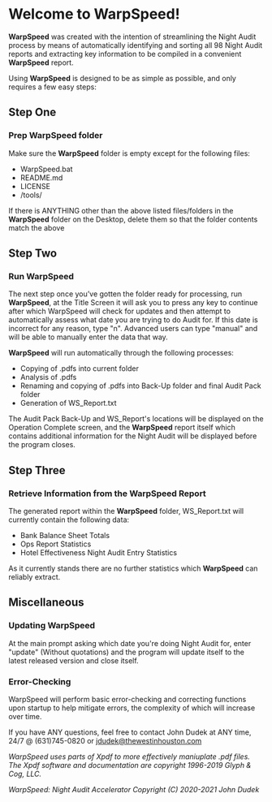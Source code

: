 # Welcome to WarpSpeed!
 
**WarpSpeed** was created with the intention of streamlining the Night Audit process by means of automatically identifying and sorting all 98 Night Audit reports and extracting key information to be compiled in a convenient **WarpSpeed** report. 

Using **WarpSpeed** is designed to be as simple as possible, and only requires a few easy steps:

## Step One
### Prep **WarpSpeed** folder

Make sure the **WarpSpeed** folder is empty except for the following files:
* WarpSpeed.bat
* README.md
* LICENSE
* /tools/
 
If there is ANYTHING other than the above listed files/folders in the **WarpSpeed** folder on the Desktop, delete them so that the folder contents match the above

## Step Two
### Run **WarpSpeed**
 
The next step once you’ve gotten the folder ready for processing, run **WarpSpeed**, at the Title Screen it will ask you to press any key to continue after which WarpSpeed will check for updates and then attempt to automatically assess what date you are trying to do Audit for. If this date is incorrect for any reason, type "n". Advanced users can type "manual" and will be able to manually enter the data that way.
 
**WarpSpeed** will run automatically through the following processes:
- Copying of .pdfs into current folder
- Analysis of .pdfs
- Renaming and copying of .pdfs into Back-Up folder and final Audit Pack folder
- Generation of WS_Report.txt

The Audit Pack Back-Up and WS_Report's locations will be displayed on the Operation Complete screen, and the **WarpSpeed** report itself which contains additional information for the Night Audit will be displayed before the program closes.

## Step Three
### Retrieve Information from the **WarpSpeed** Report
 
The generated report within the **WarpSpeed** folder, WS_Report.txt will currently contain the following data:

- Bank Balance Sheet Totals
- Ops Report Statistics
- Hotel Effectiveness Night Audit Entry Statistics

As it currently stands there are no further statistics which **WarpSpeed** can reliably extract.

## Miscellaneous
### Updating WarpSpeed

At the main prompt asking which date you're doing Night Audit for, enter "update" (Without quotations) and the program will update itself to the latest released version and close itself.

### Error-Checking

WarpSpeed will perform basic error-checking and correcting functions upon startup to help mitigate errors, the complexity of which will increase over time.

If you have ANY questions, feel free to contact John Dudek at ANY time, 24/7 @ (631)745-0820 or jdudek@thewestinhouston.com

*WarpSpeed uses parts of Xpdf to more effectively maniuplate .pdf files.*
*The Xpdf software and documentation are copyright 1996-2019 Glyph & Cog, LLC.*

*WarpSpeed: Night Audit Accelerator Copyright (C) 2020-2021 John Dudek*
